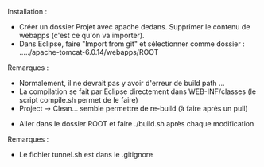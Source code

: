 Installation :

  - Créer un dossier Projet avec apache dedans. Supprimer le contenu de webapps (c'est ce qu'on va importer).
  - Dans Eclipse, faire "Import from git" et sélectionner comme dossier : ...../apache-tomcat-6.0.14/webapps/ROOT

Remarques :
  * Normalement, il ne devrait pas y avoir d'erreur de build path ...
  * La compilation se fait par Eclipse directement dans WEB-INF/classes (le script compile.sh permet de le faire)
  * Project -> Clean... semble permettre de re-build (à faire après un pull)
  
  - Aller dans le dossier ROOT et faire ./build.sh après chaque modification

Remarques :
  * Le fichier tunnel.sh est dans le .gitignore
